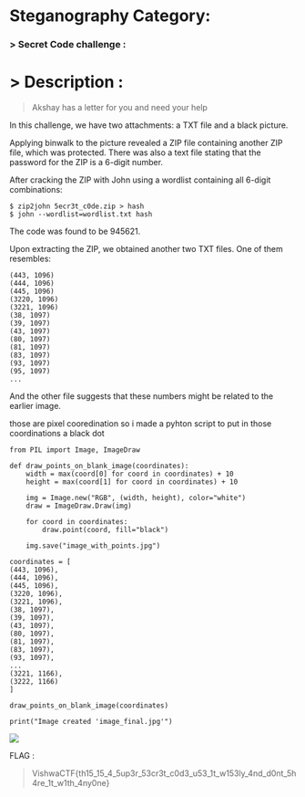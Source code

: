 # Steganography Category:

### > Secret Code challenge :

# > Description :

> Akshay has a letter for you and need your help

In this challenge, we have two attachments: a TXT file and a black picture.

Applying binwalk to the picture revealed a ZIP file containing another ZIP file, which was protected. There was also a text file stating that the password for the ZIP is a 6-digit number.

After cracking the ZIP with John using a wordlist containing all 6-digit combinations:

```
$ zip2john 5ecr3t_c0de.zip > hash
$ john --wordlist=wordlist.txt hash
```

The code was found to be 945621.

Upon extracting the ZIP, we obtained another two TXT files. One of them resembles:

```
(443, 1096)
(444, 1096)
(445, 1096)
(3220, 1096)
(3221, 1096)
(38, 1097)
(39, 1097)
(43, 1097)
(80, 1097)
(81, 1097)
(83, 1097)
(93, 1097)
(95, 1097)
...
```

And the other file suggests that these numbers might be related to the earlier image.

those are pixel cooredination so i made a pyhton script to put in those coordinations a black dot

```
from PIL import Image, ImageDraw

def draw_points_on_blank_image(coordinates):
    width = max(coord[0] for coord in coordinates) + 10
    height = max(coord[1] for coord in coordinates) + 10

    img = Image.new("RGB", (width, height), color="white")
    draw = ImageDraw.Draw(img)

    for coord in coordinates:
        draw.point(coord, fill="black")

    img.save("image_with_points.jpg")

coordinates = [
(443, 1096),
(444, 1096),
(445, 1096),
(3220, 1096),
(3221, 1096),
(38, 1097),
(39, 1097),
(43, 1097),
(80, 1097),
(81, 1097),
(83, 1097),
(93, 1097),
...
(3221, 1166),
(3222, 1166)
]

draw_points_on_blank_image(coordinates)

print("Image created 'image_final.jpg'")

```

![](https://cdn.discordapp.com/attachments/1067452256686981161/1213953043306119168/image_with_points.jpg?ex=65f758df&is=65e4e3df&hm=3bcc249add5df7b567573e93a19ee8867886ff393cf970f84cebc9b8d9f29cf1&)

FLAG : 
> VishwaCTF{th15_15_4_5up3r_53cr3t_c0d3_u53_1t_w153ly_4nd_d0nt_5h4re_1t_w1th_4ny0ne}
